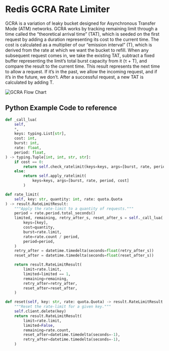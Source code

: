 # Redis GCRA Rate Limiter

GCRA is a variation of leaky bucket designed for Asynchronous Transfer Mode (ATM) networks.
GCRA works by tracking remaining limit through a time called the “theoretical arrival time” (TAT),
which is seeded on the first request by adding a duration representing its cost to the current time.
The cost is calculated as a multiplier of our “emission interval” (T), which is derived from the rate
at which we want the bucket to refill. When any subsequent request comes in, we take the existing TAT,
subtract a fixed buffer representing the limit’s total burst capacity from it (τ + T), and compare the
result to the current time. This result represents the next time to allow a request. If it’s in the
past, we allow the incoming request, and if it’s in the future, we don’t. After a successful request,
a new TAT is calculated by adding T.

![GCRA Flow Chart](https://upload.wikimedia.org/wikipedia/en/thumb/4/4e/Dual_LBC.JPG/443px-Dual_LBC.JPG)

## Python Example Code to reference

```python
def _call_lua(
    self,
    *,
    keys: typing.List[str],
    cost: int,
    burst: int,
    rate: float,
    period: float,
) -> typing.Tuple[int, int, str, str]:
    if cost == 0:
        return self.check_ratelimit(keys=keys, args=[burst, rate, period])
    else:
        return self.apply_ratelimit(
            keys=keys, args=[burst, rate, period, cost]
        )

def rate_limit(
    self, key: str, quantity: int, rate: quota.Quota
) -> result.RateLimitResult:
    """Apply the rate-limit to a quantity of requests."""
    period = rate.period.total_seconds()
    limited, remaining, retry_after_s, reset_after_s = self._call_lua(
        keys=[key],
        cost=quantity,
        burst=rate.limit,
        rate=rate.count / period,
        period=period,
    )
    retry_after = datetime.timedelta(seconds=float(retry_after_s))
    reset_after = datetime.timedelta(seconds=float(reset_after_s))

    return result.RateLimitResult(
        limit=rate.limit,
        limited=limited == 1,
        remaining=remaining,
        retry_after=retry_after,
        reset_after=reset_after,
    )

def reset(self, key: str, rate: quota.Quota) -> result.RateLimitResult:
    """Reset the rate-limit for a given key."""
    self.client.delete(key)
    return result.RateLimitResult(
        limit=rate.limit,
        limited=False,
        remaining=rate.count,
        reset_after=datetime.timedelta(seconds=-1),
        retry_after=datetime.timedelta(seconds=-1),
    )
```